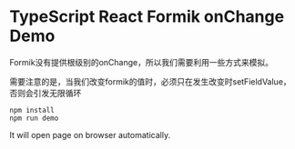 TypeScript React Formik onChange Demo
=================================

Formik没有提供根级别的onChange，所以我们需要利用一些方式来模拟。

需要注意的是，当我们改变formik的值时，必须只在发生改变时setFieldValue，否则会引发无限循环

```
npm install
npm run demo
```

It will open page on browser automatically.

